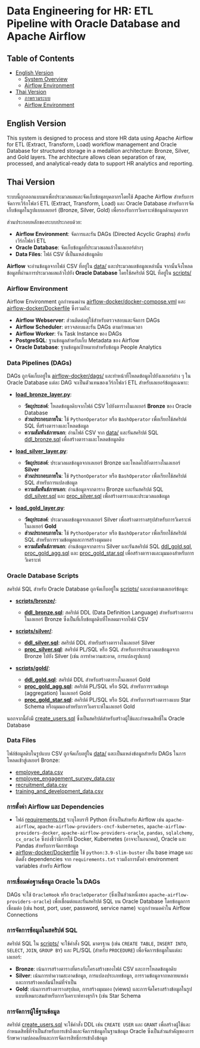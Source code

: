 # Data Engineering for HR: ETL Pipeline with Oracle Database and Apache Airflow

## Table of Contents
- [English Version](#english-version)
  - [System Overview](#system-overview)
  - [Airflow Environment](#airflow-environment)
- [Thai Version](#thai-version)
  - [ภาพรวมระบบ](#ภาพรวมระบบ)
  - [Airflow Environment](#airflow-environment-1)


## English Version

This system is designed to process and store HR data using Apache Airflow for ETL (Extract, Transform, Load) workflow management and Oracle Database for structured storage in a medallion architecture: Bronze, Silver, and Gold layers. The architecture allows clean separation of raw, processed, and analytical-ready data to support HR analytics and reporting.



## Thai Version

ระบบนี้ถูกออกแบบมาเพื่อประมวลผลและจัดเก็บข้อมูลบุคลากรโดยใช้ Apache Airflow สำหรับการจัดการเวิร์กโฟลว์ ETL (Extract, Transform, Load) และ Oracle Database สำหรับการจัดเก็บข้อมูลในรูปแบบเลเยอร์ (Bronze, Silver, Gold) เพื่อรองรับการวิเคราะห์ข้อมูลด้านบุคลากร

ส่วนประกอบหลักของระบบประกอบด้วย:
*   **Airflow Environment**: จัดการและรัน DAGs (Directed Acyclic Graphs) สำหรับเวิร์กโฟลว์ ETL
*   **Oracle Database**: จัดเก็บข้อมูลที่ประมวลผลแล้วในเลเยอร์ต่างๆ
*   **Data Files**: ไฟล์ CSV ที่เป็นแหล่งข้อมูลดิบ

**Airflow** จะอ่านข้อมูลจากไฟล์ CSV ที่อยู่ใน [data/](data/) และประมวลผลข้อมูลเหล่านั้น จากนั้นจึงโหลดข้อมูลที่ผ่านการประมวลผลแล้วไปยัง **Oracle Database** โดยใช้สคริปต์ SQL ที่อยู่ใน [scripts/](scripts/)

### **Airflow Environment**

Airflow Environment ถูกกำหนดผ่าน [airflow-docker/docker-compose.yml](airflow-docker/docker-compose.yml) และ [airflow-docker/Dockerfile](airflow-docker/Dockerfile) ซึ่งรวมถึง:
*   **Airflow Webserver**: ส่วนติดต่อผู้ใช้สำหรับตรวจสอบและจัดการ DAGs
*   **Airflow Scheduler**: ตรวจสอบและรัน DAGs ตามกำหนดเวลา
*   **Airflow Worker**: รัน Task Instance ของ DAGs
*   **PostgreSQL**: ฐานข้อมูลสำหรับเก็บ Metadata ของ Airflow
*   **Oracle Database**: ฐานข้อมูลเป้าหมายสำหรับข้อมูล People Analytics

### **Data Pipelines (DAGs)**

DAGs ถูกจัดเก็บอยู่ใน [airflow-docker/dags/](airflow-docker/dags/) และทำหน้าที่โหลดข้อมูลไปยังเลเยอร์ต่าง ๆ ใน Oracle Database แต่ละ DAG จะเป็นตัวแทนของเวิร์กโฟลว์ ETL สำหรับเลเยอร์ข้อมูลเฉพาะ:

*   **[load_bronze_layer.py](airflow-docker/dags/load_bronze_layer.py)**:
    *   **วัตถุประสงค์**: โหลดข้อมูลดิบจากไฟล์ CSV ไปยังตารางในเลเยอร์ **Bronze** ของ Oracle Database
    *   **ส่วนประกอบภายใน**: ใช้ `PythonOperator` หรือ `BashOperator` เพื่อเรียกใช้สคริปต์ SQL ที่สร้างตารางและโหลดข้อมูล
    *   **ความสัมพันธ์ภายนอก**: อ่านไฟล์ CSV จาก [data/](data/) และรันสคริปต์ SQL [ddl_bronze.sql](scripts/bronze/ddl_bronze.sql) เพื่อสร้างตารางและโหลดข้อมูลดิบ

*   **[load_silver_layer.py](airflow-docker/dags/load_silver_layer.py)**:
    *   **วัตถุประสงค์**: ประมวลผลข้อมูลจากเลเยอร์ Bronze และโหลดไปยังตารางในเลเยอร์ **Silver**
    *   **ส่วนประกอบภายใน**: ใช้ `PythonOperator` หรือ `BashOperator` เพื่อเรียกใช้สคริปต์ SQL สำหรับการแปลงข้อมูล
    *   **ความสัมพันธ์ภายนอก**: อ่านข้อมูลจากตาราง Bronze และรันสคริปต์ SQL [ddl_silver.sql](scripts/silver/ddl_silver.sql) และ [proc_silver.sql](scripts/silver/proc_silver.sql) เพื่อสร้างตารางและประมวลผลข้อมูล

*   **[load_gold_layer.py](airflow-docker/dags/load_gold_layer.py)**:
    *   **วัตถุประสงค์**: ประมวลผลข้อมูลจากเลเยอร์ Silver เพื่อสร้างตารางสรุปสำหรับการวิเคราะห์ในเลเยอร์ **Gold**
    *   **ส่วนประกอบภายใน**: ใช้ `PythonOperator` หรือ `BashOperator` เพื่อเรียกใช้สคริปต์ SQL สำหรับการรวมข้อมูลและการสร้างมุมมอง
    *   **ความสัมพันธ์ภายนอก**: อ่านข้อมูลจากตาราง Silver และรันสคริปต์ SQL [ddl_gold.sql](scripts/gold/ddl_gold.sql), [proc_gold_agg.sql](scripts/gold/proc_gold_agg.sql) และ [proc_gold_star.sql](scripts/gold/proc_gold_star.sql) เพื่อสร้างตารางและมุมมองสำหรับการวิเคราะห์

### **Oracle Database Scripts**

สคริปต์ SQL สำหรับ Oracle Database ถูกจัดเก็บอยู่ใน [scripts/](scripts/) และแบ่งตามเลเยอร์ข้อมูล:

*   **[scripts/bronze/](scripts/bronze/)**:
    *   **[ddl_bronze.sql](scripts/bronze/ddl_bronze.sql)**: สคริปต์ DDL (Data Definition Language) สำหรับสร้างตารางในเลเยอร์ Bronze ซึ่งเป็นที่เก็บข้อมูลดิบที่โหลดมาจากไฟล์ CSV

*   **[scripts/silver/](scripts/silver/)**:
    *   **[ddl_silver.sql](scripts/silver/ddl_silver.sql)**: สคริปต์ DDL สำหรับสร้างตารางในเลเยอร์ Silver
    *   **[proc_silver.sql](scripts/silver/proc_silver.sql)**: สคริปต์ PL/SQL หรือ SQL สำหรับการประมวลผลข้อมูลจาก Bronze ไปยัง Silver (เช่น การทำความสะอาด, การแปลงรูปแบบ)

*   **[scripts/gold/](scripts/gold/)**:
    *   **[ddl_gold.sql](scripts/gold/ddl_gold.sql)**: สคริปต์ DDL สำหรับสร้างตารางในเลเยอร์ Gold
    *   **[proc_gold_agg.sql](scripts/gold/proc_gold_agg.sql)**: สคริปต์ PL/SQL หรือ SQL สำหรับการรวมข้อมูล (aggregation) ในเลเยอร์ Gold
    *   **[proc_gold_star.sql](scripts/gold/proc_gold_star.sql)**: สคริปต์ PL/SQL หรือ SQL สำหรับการสร้างตารางแบบ Star Schema หรือมุมมองสำหรับการวิเคราะห์ในเลเยอร์ Gold

นอกจากนี้ยังมี [create_users.sql](scripts/create_users.sql) ซึ่งเป็นสคริปต์สำหรับสร้างผู้ใช้และกำหนดสิทธิ์ใน Oracle Database

### **Data Files**

ไฟล์ข้อมูลดิบในรูปแบบ CSV ถูกจัดเก็บอยู่ใน [data/](data/) และเป็นแหล่งข้อมูลสำหรับ DAGs ในการโหลดเข้าสู่เลเยอร์ Bronze:
*   [employee_data.csv](data/employee_data.csv)
*   [employee_engagement_survey_data.csv](data/employee_engagement_survey_data.csv)
*   [recruitment_data.csv](data/recruitment_data.csv)
*   [training_and_development_data.csv](data/training_and_development_data.csv)


### **การตั้งค่า Airflow และ Dependencies**

*   ไฟล์ [requirements.txt](requirements.txt) ระบุไลบรารี Python ที่จำเป็นสำหรับ Airflow เช่น `apache-airflow`, `apache-airflow-providers-cncf-kubernetes`, `apache-airflow-providers-docker`, `apache-airflow-providers-oracle`, `pandas`, `sqlalchemy`, `cx_oracle` ซึ่งบ่งชี้ว่ามีการใช้ Docker, Kubernetes (อาจจะในอนาคต), Oracle และ Pandas สำหรับการจัดการข้อมูล
*   [airflow-docker/Dockerfile](airflow-docker/Dockerfile) ใช้ `python:3.9-slim-buster` เป็น base image และติดตั้ง dependencies จาก `requirements.txt` รวมถึงการตั้งค่า environment variables สำหรับ Airflow

### **การเชื่อมต่อฐานข้อมูล Oracle ใน DAGs**

DAGs จะใช้ `OracleHook` หรือ `OracleOperator` (ซึ่งเป็นส่วนหนึ่งของ `apache-airflow-providers-oracle`) เพื่อเชื่อมต่อและรันสคริปต์ SQL บน Oracle Database โดยข้อมูลการเชื่อมต่อ (เช่น host, port, user, password, service name) จะถูกกำหนดค่าใน Airflow Connections

### **การจัดการข้อมูลในสคริปต์ SQL**

สคริปต์ SQL ใน [scripts/](scripts/) จะใช้คำสั่ง SQL มาตรฐาน (เช่น `CREATE TABLE`, `INSERT INTO`, `SELECT`, `JOIN`, `GROUP BY`) และ PL/SQL (สำหรับ `PROCEDURE`) เพื่อจัดการข้อมูลในแต่ละเลเยอร์:
*   **Bronze**: เน้นการสร้างตารางที่ตรงกับโครงสร้างของไฟล์ CSV และการโหลดข้อมูลดิบ
*   **Silver**: เน้นการทำความสะอาดข้อมูล, การแปลงประเภทข้อมูล, การรวมข้อมูลจากหลายแหล่ง และการสร้างคอลัมน์ใหม่ที่จำเป็น
*   **Gold**: เน้นการสร้างตารางสรุปผล, การสร้างมุมมอง (views) และการจัดโครงสร้างข้อมูลในรูปแบบที่เหมาะสมสำหรับการวิเคราะห์ทางธุรกิจ (เช่น Star Schema

### **การจัดการผู้ใช้ฐานข้อมูล**

สคริปต์ [create_users.sql](scripts/create_users.sql) จะใช้คำสั่ง DDL เช่น `CREATE USER` และ `GRANT` เพื่อสร้างผู้ใช้และกำหนดสิทธิ์ที่จำเป็นสำหรับการเข้าถึงและจัดการข้อมูลในฐานข้อมูล Oracle ซึ่งเป็นส่วนสำคัญของการรักษาความปลอดภัยและการจัดการสิทธิ์การเข้าถึงข้อมูล
